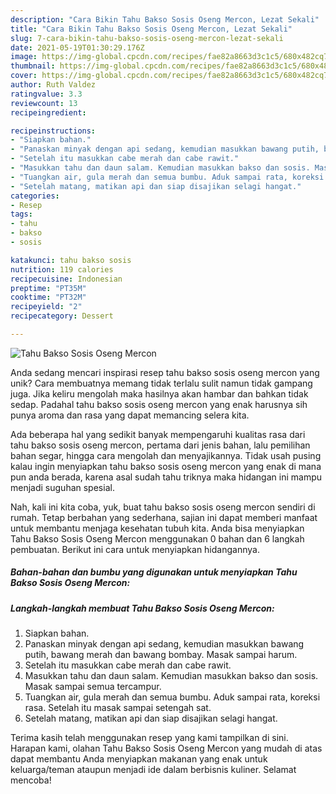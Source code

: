 ```yaml
---
description: "Cara Bikin Tahu Bakso Sosis Oseng Mercon, Lezat Sekali"
title: "Cara Bikin Tahu Bakso Sosis Oseng Mercon, Lezat Sekali"
slug: 7-cara-bikin-tahu-bakso-sosis-oseng-mercon-lezat-sekali
date: 2021-05-19T01:30:29.176Z
image: https://img-global.cpcdn.com/recipes/fae82a8663d3c1c5/680x482cq70/tahu-bakso-sosis-oseng-mercon-foto-resep-utama.jpg
thumbnail: https://img-global.cpcdn.com/recipes/fae82a8663d3c1c5/680x482cq70/tahu-bakso-sosis-oseng-mercon-foto-resep-utama.jpg
cover: https://img-global.cpcdn.com/recipes/fae82a8663d3c1c5/680x482cq70/tahu-bakso-sosis-oseng-mercon-foto-resep-utama.jpg
author: Ruth Valdez
ratingvalue: 3.3
reviewcount: 13
recipeingredient:

recipeinstructions:
- "Siapkan bahan."
- "Panaskan minyak dengan api sedang, kemudian masukkan bawang putih, bawang merah dan bawang bombay. Masak sampai harum."
- "Setelah itu masukkan cabe merah dan cabe rawit."
- "Masukkan tahu dan daun salam. Kemudian masukkan bakso dan sosis. Masak sampai semua tercampur."
- "Tuangkan air, gula merah dan semua bumbu. Aduk sampai rata, koreksi rasa. Setelah itu masak sampai setengah sat."
- "Setelah matang, matikan api dan siap disajikan selagi hangat."
categories:
- Resep
tags:
- tahu
- bakso
- sosis

katakunci: tahu bakso sosis 
nutrition: 119 calories
recipecuisine: Indonesian
preptime: "PT35M"
cooktime: "PT32M"
recipeyield: "2"
recipecategory: Dessert

---
```



![Tahu Bakso Sosis Oseng Mercon](https://img-global.cpcdn.com/recipes/fae82a8663d3c1c5/680x482cq70/tahu-bakso-sosis-oseng-mercon-foto-resep-utama.jpg)

Anda sedang mencari inspirasi resep tahu bakso sosis oseng mercon yang unik? Cara membuatnya memang tidak terlalu sulit namun tidak gampang juga. Jika keliru mengolah maka hasilnya akan hambar dan bahkan tidak sedap. Padahal tahu bakso sosis oseng mercon yang enak harusnya sih punya aroma dan rasa yang dapat memancing selera kita.

Ada beberapa hal yang sedikit banyak mempengaruhi kualitas rasa dari tahu bakso sosis oseng mercon, pertama dari jenis bahan, lalu pemilihan bahan segar, hingga cara mengolah dan menyajikannya. Tidak usah pusing kalau ingin menyiapkan tahu bakso sosis oseng mercon yang enak di mana pun anda berada, karena asal sudah tahu triknya maka hidangan ini mampu menjadi suguhan spesial.




Nah, kali ini kita coba, yuk, buat tahu bakso sosis oseng mercon sendiri di rumah. Tetap berbahan yang sederhana, sajian ini dapat memberi manfaat untuk membantu menjaga kesehatan tubuh kita. Anda bisa menyiapkan Tahu Bakso Sosis Oseng Mercon menggunakan 0 bahan dan 6 langkah pembuatan. Berikut ini cara untuk menyiapkan hidangannya.

<!--inarticleads1-->

##### Bahan-bahan dan bumbu yang digunakan untuk menyiapkan Tahu Bakso Sosis Oseng Mercon:





<!--inarticleads2-->

##### Langkah-langkah membuat Tahu Bakso Sosis Oseng Mercon:

1. Siapkan bahan.
1. Panaskan minyak dengan api sedang, kemudian masukkan bawang putih, bawang merah dan bawang bombay. Masak sampai harum.
1. Setelah itu masukkan cabe merah dan cabe rawit.
1. Masukkan tahu dan daun salam. Kemudian masukkan bakso dan sosis. Masak sampai semua tercampur.
1. Tuangkan air, gula merah dan semua bumbu. Aduk sampai rata, koreksi rasa. Setelah itu masak sampai setengah sat.
1. Setelah matang, matikan api dan siap disajikan selagi hangat.




Terima kasih telah menggunakan resep yang kami tampilkan di sini. Harapan kami, olahan Tahu Bakso Sosis Oseng Mercon yang mudah di atas dapat membantu Anda menyiapkan makanan yang enak untuk keluarga/teman ataupun menjadi ide dalam berbisnis kuliner. Selamat mencoba!
